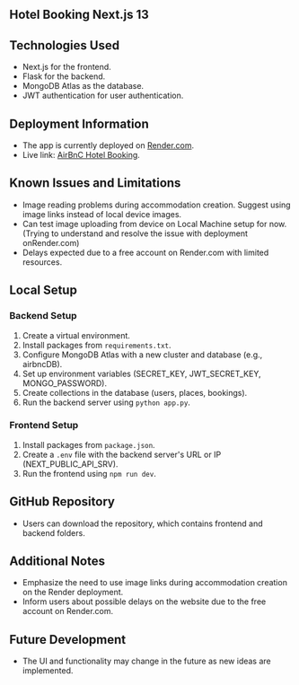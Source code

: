 ## Hotel Booking Next.js 13

## Technologies Used

- Next.js for the frontend.
- Flask for the backend.
- MongoDB Atlas as the database.
- JWT authentication for user authentication.

## Deployment Information

- The app is currently deployed on [Render.com](https://airbnc-hotelbooking.onrender.com).
- Live link: [AirBnC Hotel Booking](https://airbnc-hotelbooking.onrender.com).

## Known Issues and Limitations

- Image reading problems during accommodation creation. Suggest using image links instead of local device images.
- Can test image uploading from device on Local Machine setup for now.(Trying to understand and resolve the issue with deployment onRender.com)
- Delays expected due to a free account on Render.com with limited resources.

## Local Setup

### Backend Setup

1. Create a virtual environment.
2. Install packages from `requirements.txt`.
3. Configure MongoDB Atlas with a new cluster and database (e.g., airbncDB).
4. Set up environment variables (SECRET_KEY, JWT_SECRET_KEY, MONGO_PASSWORD).
5. Create collections in the database (users, places, bookings).
6. Run the backend server using `python app.py`.

### Frontend Setup

1. Install packages from `package.json`.
2. Create a `.env` file with the backend server's URL or IP (NEXT_PUBLIC_API_SRV).
3. Run the frontend using `npm run dev`.

## GitHub Repository

- Users can download the repository, which contains frontend and backend folders.

## Additional Notes

- Emphasize the need to use image links during accommodation creation on the Render deployment.
- Inform users about possible delays on the website due to the free account on Render.com.

## Future Development

- The UI and functionality may change in the future as new ideas are implemented.
